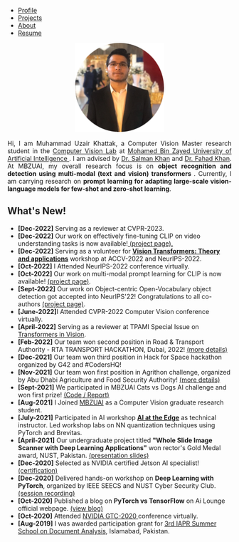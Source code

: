 <ul class="sticky">
  <li><a class="active" href="index">Profile</a></li>
  <li><a href="projects">Projects</a></li>
  <li><a href="about">About</a></li>
  <li><a href="files/MuhammadUzairKhattak.pdf">Resume</a></li>
</ul>

<p align="center"><img src="files/uzair.png" alt="Avatar" style="align:center;width:200px;height:auto"></p>

<p align="justify">
Hi, I am Muhammad Uzair Khattak, a Computer Vision Master research student in the <a href="https://mbzuai-cv-lab.netlify.app//">Computer Vision Lab</a> at <a href="https://mbzuai.ac.ae">Mohamed Bin Zayed University of Artificial Intelligence </a>. I am advised by <a href="https://scholar.google.es/citations?user=M59O9lkAAAAJ">Dr. Salman Khan</a> and <a href="https://scholar.google.com/citations?user=zvaeYnUAAAAJ&hl=en">Dr. Fahad Khan</a>. At MBZUAI, my overall research focus is on <b>object recognition and detection using multi-modal (text and vision) transformers </b>. Currently, I am carrying research on <b>prompt learning for adapting large-scale vision-language models for few-shot and zero-shot learning</b>. 
</p>

## What's New!

 <ul>
           <li>
     <b>[Dec-2022]</b> Serving as a reviewer at CVPR-2023.
  </li>  
         <li>
     <b>[Dec-2022]</b> Our work on effectively fine-tuning CLIP on video understanding tasks is now available!<a href="https://muzairkhattak.github.io/ViFi-CLIP/"> (project page).</a>
  </li>  
       <li>
     <b>[Dec-2022]</b> Serving as a volunteer for <a href="https://nips.cc/virtual/2022/workshop/49962"><b>Vision Transformers: Theory and applications</b></a> workshop at ACCV-2022 and NeurIPS-2022.
  </li>  
       <li>
     <b>[Oct-2022]</b> I Attended NeurIPS-2022 conference virtually.
  </li>  
     <li>
     <b>[Oct-2022]</b> Our work on multi-modal prompt learning for CLIP is now available! <a href="https://muzairkhattak.github.io/multimodal-prompt-learning/">(project page)</a>.
  </li>  
   <li>
     <b>[Sept-2022]</b> Our work on Object-centric Open-Vocabulary object detection got accepted into NeurIPS'22! Congratulations to all co-authors  <a href="https://hanoonar.github.io/object-centric-ovd/">(project page)</a>.
  </li>  
   <li>
     <b>[June-2022]</b>I Attended CVPR-2022 Computer Vision conference virtually.
  </li>  
     <li>
     <b>[April-2022]</b> Serving as a reviewer at TPAMI Special Issue on <a href="https://www.computer.org/digital-library/journals/tp/call-for-papers-special-issue-on-transformer-models-in-vision">Transformers in Vision</a>.
  </li>  
      <li>
    <b>[Feb-2022]</b> Our team won second position in Road & Transport Authority - RTA TRANSPORT HACKATHON, Dubai, 2022! <a href="https://mbzuai.ac.ae/news-events/Students-solve-real-world-challenges">(more details) </a>
  </li>  
  <li>
    <b>[Dec-2021]</b> Our team won third position in Hack for Space hackathon organized by G42 and #CodersHQ!
  </li>  
    <li>
    <b>[Nov-2021]</b> Our team won first position in Agrithon challenge, organized by Abu Dhabi Agriculture and Food Security Authority! <a href="https://mbzuai.ac.ae/news-events/Innovating-Agritech-serving-the-nation">(more details) </a>
  </li>  
  <li>
    <b>[Sept-2021]</b> We participated in MBZUAI Cats vs Dogs AI challenge and won first prize! <a href="https://github.com/muzairkhattak/Final-code">(Code / Report) </a>
  </li>  
  <li>
    <b>[Aug-2021]</b> I Joined <a href="https://mbzuai.ac.ae">MBZUAI</a> as a Computer Vision graduate research student.
  </li>
    <li>
      <b>[July-2021]</b> Participated in AI workshop <b><a href="https://ai-lounge.com/ai-news/">AI at the Edge</a></b> as technical instructor. Led workshop labs on NN quantization techniques using PyTorch and Brevitas.
  </li>    
    <li>
    <b>[April-2021]</b> Our undergraduate project titled <b>"Whole Slide Image Scanner with Deep Learning Applications"</b> won rector's Gold Medal award, NUST, Pakistan. <a href="">(presentation slides) </a>
  </li>
    <li>
    <b>[Dec-2020]</b> Selected as NVIDIA certified Jetson AI specialist! <a href="https://www.linkedin.com/posts/muhammad-uzair-khattak-204ba1150_embedded-nvidiajetson-deeplearning-activity-6735567828964909056-MxQo?utm_source=linkedin_share&utm_medium=member_desktop_web">(certification) </a>
  </li>  
    <li>
      <b>[Dec-2020]</b> Delivered hands-on workshop on <b>Deep Learning with PyTorch</b>, organized by IEEE SEECS and NUST Cyber Security Club. <a href="https://www.youtube.com/watch?v=w6BqCdB9BsY">(session recording) </a>
  </li>  
  <li>
    <b>[Oct-2020]</b> Published a blog on <b>PyTorch vs TensorFlow</b> on Ai Lounge official webpage. <a href="https://ai-lounge.com/pytorch-vs-tensorflow/">(view blog)</a> 
  </li>  
    <li>
    <b>[Oct-2020]</b> Attended <a href="https://nvidianews.nvidia.com/news/nvidia-announces-gtc-2020-keynote-with-ceo-jensen-huang-set-for-may-14">NVIDIA GTC-2020 </a> conference virtually. 
  </li>  
      <li>
    <b>[Aug-2019]</b> I was awarded participation grant for <a href="http://pprs.org.pk/events/ssda2019.html">3rd IAPR Summer School on Document Analysis</a>, Islamabad, Pakistan.
  </li>   
</ul> 

